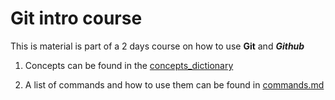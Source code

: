 # Git intro course 

This is material is part of a 2 days course on how to use **Git** and ***Github***

1. Concepts can be found in the [concepts_dictionary](./concepts_dictionary.md)

2. A list of commands and how to use them can be found in [commands.md](./commands.md)



